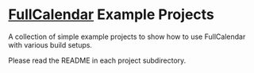 
# [FullCalendar](https://fullcalendar.io/) Example Projects

A collection of simple example projects to show how to use FullCalendar with various build setups.

Please read the README in each project subdirectory.
